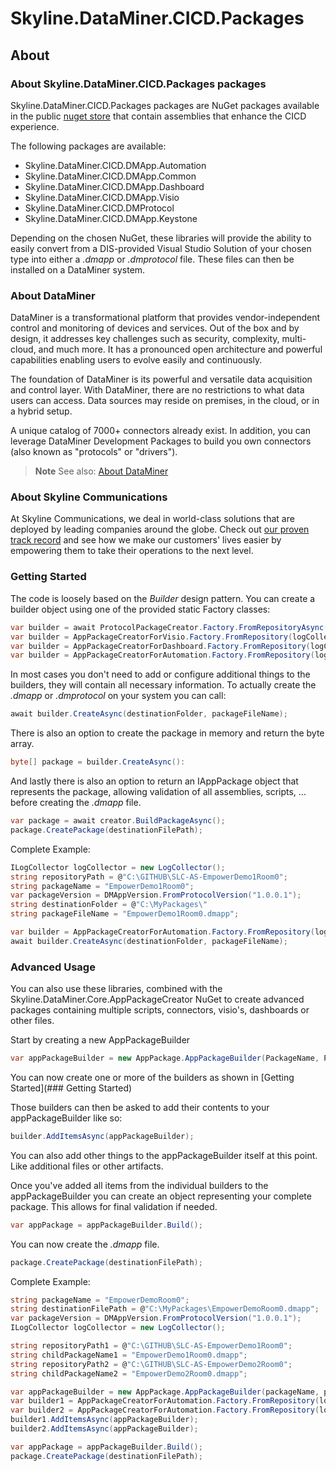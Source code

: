 # Skyline.DataMiner.CICD.Packages

## About

### About Skyline.DataMiner.CICD.Packages packages

Skyline.DataMiner.CICD.Packages packages are NuGet packages available in the public [nuget store](https://www.nuget.org/) that contain assemblies that enhance the CICD experience.

The following packages are available:

- Skyline.DataMiner.CICD.DMApp.Automation
- Skyline.DataMiner.CICD.DMApp.Common
- Skyline.DataMiner.CICD.DMApp.Dashboard
- Skyline.DataMiner.CICD.DMApp.Visio
- Skyline.DataMiner.CICD.DMProtocol
- Skyline.DataMiner.CICD.DMApp.Keystone

Depending on the chosen NuGet, these libraries will provide the ability to easily convert from a DIS-provided Visual Studio Solution of your chosen type into either a *.dmapp* or *.dmprotocol* file. These files can then be installed on a DataMiner system.

### About DataMiner

DataMiner is a transformational platform that provides vendor-independent control and monitoring of devices and services. Out of the box and by design, it addresses key challenges such as security, complexity, multi-cloud, and much more. It has a pronounced open architecture and powerful capabilities enabling users to evolve easily and continuously.

The foundation of DataMiner is its powerful and versatile data acquisition and control layer. With DataMiner, there are no restrictions to what data users can access. Data sources may reside on premises, in the cloud, or in a hybrid setup.

A unique catalog of 7000+ connectors already exist. In addition, you can leverage DataMiner Development Packages to build you own connectors (also known as "protocols" or "drivers").

> **Note**
> See also: [About DataMiner](https://aka.dataminer.services/about-dataminer)

### About Skyline Communications

At Skyline Communications, we deal in world-class solutions that are deployed by leading companies around the globe. Check out [our proven track record](https://aka.dataminer.services/about-skyline) and see how we make our customers' lives easier by empowering them to take their operations to the next level.

### Getting Started

The code is loosely based on the *Builder* design pattern. You can create a builder object using one of the provided static Factory classes:

```csharp
var builder = await ProtocolPackageCreator.Factory.FromRepositoryAsync(logCollector, repositoryPath);
var builder = AppPackageCreatorForVisio.Factory.FromRepository(logCollector, repositoryPath, packageName, packageVersion);
var builder = AppPackageCreatorForDashboard.Factory.FromRepository(logCollector, repositoryPath, packageName, packageVersion);
var builder = AppPackageCreatorForAutomation.Factory.FromRepository(logCollector, repositoryPath, packageName, packageVersion);
```

In most cases you don't need to add or configure additional things to the builders, they will contain all necessary information.
To actually create the *.dmapp* or *.dmprotocol* on your system you can call:

```csharp
await builder.CreateAsync(destinationFolder, packageFileName);
```

There is also an option to create the package in memory and return the byte array.

```csharp
byte[] package = builder.CreateAsync():
```

And lastly there is also an option to return an IAppPackage object that represents the package, allowing validation of all assemblies, scripts, ... before creating the *.dmapp* file.

```csharp
var package = await creator.BuildPackageAsync();
package.CreatePackage(destinationFilePath);
```

Complete Example:

```csharp
ILogCollector logCollector = new LogCollector();
string repositoryPath = @"C:\GITHUB\SLC-AS-EmpowerDemo1Room0";
string packageName = "EmpowerDemo1Room0";
var packageVersion = DMAppVersion.FromProtocolVersion("1.0.0.1");
string destinationFolder = @"C:\MyPackages\"
string packageFileName = "EmpowerDemo1Room0.dmapp";

var builder = AppPackageCreatorForAutomation.Factory.FromRepository(logCollector, repositoryPath, packageName, packageVersion);
await builder.CreateAsync(destinationFolder, packageFileName);
```

### Advanced Usage

You can also use these libraries, combined with the Skyline.DataMiner.Core.AppPackageCreator NuGet to create advanced packages containing multiple scripts, connectors, visio's, dashboards or other files.

Start by creating a new AppPackageBuilder

```csharp
var appPackageBuilder = new AppPackage.AppPackageBuilder(PackageName, PackageVersion.ToString(), GlobalDefaults.MinimumSupportDataMinerVersionForDMApp);
```

You can now create one or more of the builders as shown in [Getting Started](### Getting Started)

Those builders can then be asked to add their contents to your appPackageBuilder like so:

```csharp
builder.AddItemsAsync(appPackageBuilder);
```

You can also add other things to the appPackageBuilder itself at this point. Like additional files or other artifacts.

Once you've added all items from the individual builders to the appPackageBuilder you can create an object representing your complete package. This allows for final validation if needed.

```csharp
var appPackage = appPackageBuilder.Build();
```

You can now create the *.dmapp* file.

```csharp
package.CreatePackage(destinationFilePath);
```

Complete Example:

```csharp
string packageName = "EmpowerDemoRoom0";
string destinationFilePath = @"C:\MyPackages\EmpowerDemoRoom0.dmapp";
var packageVersion = DMAppVersion.FromProtocolVersion("1.0.0.1");
ILogCollector logCollector = new LogCollector();

string repositoryPath1 = @"C:\GITHUB\SLC-AS-EmpowerDemo1Room0";
string childPackageName1 = "EmpowerDemo1Room0.dmapp";
string repositoryPath2 = @"C:\GITHUB\SLC-AS-EmpowerDemo2Room0";
string childPackageName2 = "EmpowerDemo2Room0.dmapp";

var appPackageBuilder = new AppPackage.AppPackageBuilder(packageName, packageVersion.ToString(), GlobalDefaults.MinimumSupportDataMinerVersionForDMApp);
var builder1 = AppPackageCreatorForAutomation.Factory.FromRepository(logCollector, repositoryPath1, childPackageName1, packageVersion);
var builder2 = AppPackageCreatorForAutomation.Factory.FromRepository(logCollector, repositoryPath2, childPackageName2, packageVersion);
builder1.AddItemsAsync(appPackageBuilder);
builder2.AddItemsAsync(appPackageBuilder);

var appPackage = appPackageBuilder.Build();
package.CreatePackage(destinationFilePath);
```
